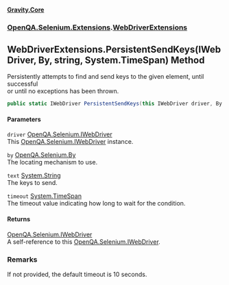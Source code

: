 #### [Gravity.Core](./index.md 'index')
### [OpenQA.Selenium.Extensions](./OpenQA-Selenium-Extensions.md 'OpenQA.Selenium.Extensions').[WebDriverExtensions](./OpenQA-Selenium-Extensions-WebDriverExtensions.md 'OpenQA.Selenium.Extensions.WebDriverExtensions')
## WebDriverExtensions.PersistentSendKeys(IWebDriver, By, string, System.TimeSpan) Method
Persistently attempts to find and send keys to the given element, until successful  
or until no exceptions has been thrown.  
```csharp
public static IWebDriver PersistentSendKeys(this IWebDriver driver, By by, string text, System.TimeSpan timeout);
```
#### Parameters
<a name='OpenQA-Selenium-Extensions-WebDriverExtensions-PersistentSendKeys(IWebDriver_By_string_System-TimeSpan)-driver'></a>
`driver` [OpenQA.Selenium.IWebDriver](https://docs.microsoft.com/en-us/dotnet/api/OpenQA.Selenium.IWebDriver 'OpenQA.Selenium.IWebDriver')  
This [OpenQA.Selenium.IWebDriver](https://docs.microsoft.com/en-us/dotnet/api/OpenQA.Selenium.IWebDriver 'OpenQA.Selenium.IWebDriver') instance.  
  
<a name='OpenQA-Selenium-Extensions-WebDriverExtensions-PersistentSendKeys(IWebDriver_By_string_System-TimeSpan)-by'></a>
`by` [OpenQA.Selenium.By](https://docs.microsoft.com/en-us/dotnet/api/OpenQA.Selenium.By 'OpenQA.Selenium.By')  
The locating mechanism to use.  
  
<a name='OpenQA-Selenium-Extensions-WebDriverExtensions-PersistentSendKeys(IWebDriver_By_string_System-TimeSpan)-text'></a>
`text` [System.String](https://docs.microsoft.com/en-us/dotnet/api/System.String 'System.String')  
The keys to send.  
  
<a name='OpenQA-Selenium-Extensions-WebDriverExtensions-PersistentSendKeys(IWebDriver_By_string_System-TimeSpan)-timeout'></a>
`timeout` [System.TimeSpan](https://docs.microsoft.com/en-us/dotnet/api/System.TimeSpan 'System.TimeSpan')  
The timeout value indicating how long to wait for the condition.  
  
#### Returns
[OpenQA.Selenium.IWebDriver](https://docs.microsoft.com/en-us/dotnet/api/OpenQA.Selenium.IWebDriver 'OpenQA.Selenium.IWebDriver')  
A self-reference to this [OpenQA.Selenium.IWebDriver](https://docs.microsoft.com/en-us/dotnet/api/OpenQA.Selenium.IWebDriver 'OpenQA.Selenium.IWebDriver').  
### Remarks
If not provided, the default timeout is 10 seconds.  
